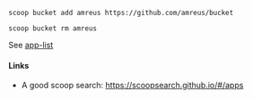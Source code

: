 

```
scoop bucket add amreus https://github.com/amreus/bucket
```

```
scoop bucket rm amreus
```

See [app-list](./app-list.md)

#### Links

* A good scoop search: https://scoopsearch.github.io/#/apps
